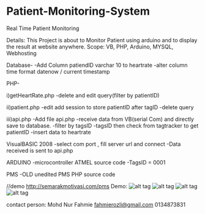 # Patient-Monitoring-System
Real Time Patient Monitoring

Details: This Project is about to Monitor Patient  using arduino and to display the result at website anywhere.
Scope: VB, PHP, Arduino, MYSQL, Webhosting


Database-
-Add Column patiendID varchar 10 to heartrate
-alter column time format datenow / current timestamp


PHP-

i)getHeartRate.php
-delete and edit query(filter by patientID)

ii)patient.php
-edit add session to store patientID after tagID
-delete query

iii)api.php
-Add file api.php
-receive data from VB(serial Com) and directly save to database.
-filter by tagsID
-tagsID then check from tagtracker to get patientID
-insert data to heartrate


VisualBASIC 2008
-select com port , fill server url and connect
-Data received is sent to api.php


ARDUINO
-microcontroller ATMEL source code
-TagsID = 0001

PMS
-OLD unedited PMS PHP source code

//demo http://semarakmotivasi.com/pms
Demo:
![alt tag](https://raw.githubusercontent.com/fahmierozli/Patient-Monitoring-System/master/system1.png)
![alt tag](https://raw.githubusercontent.com/fahmierozli/Patient-Monitoring-System/master/system2.png)
![alt tag](https://raw.githubusercontent.com/fahmierozli/Patient-Monitoring-System/master/testing1.png)
![alt tag](https://raw.githubusercontent.com/fahmierozli/Patient-Monitoring-System/master/testing2.png)





contact person:
Mohd Nur Fahmie
fahmierozli@gmail.com
0134873831
